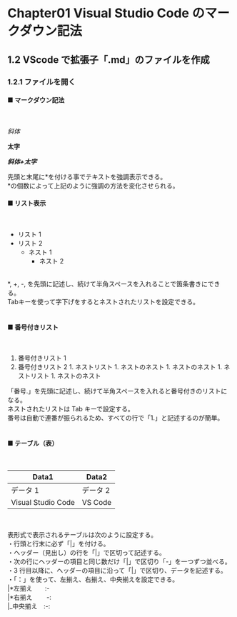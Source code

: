 # Chapter01 Visual Studio Code のマークダウン記法

## 1.2 VScode で拡張子「.md」のファイルを作成

### 1.2.1 ファイルを開く

#### ■ マークダウン記法

<br>

_斜体_

**太字**

**_斜体+太字_**

先頭と末尾に*を付ける事でテキストを強調表示できる。<br>
*の個数によって上記のように強調の方法を変化させられる。

#### ■ リスト表示

<br>

- リスト 1
- リスト 2
  - ネスト 1
    - ネスト 2

<br>
*, +, -, を先頭に記述し、続けて半角スペースを入れることで箇条書きにできる。<br>
Tabキーを使って字下げをするとネストされたリストを設定できる。<br>
<br>

#### ■ 番号付きリスト

<br>

1. 番号付きリスト 1
2. 番号付きリスト 2 1. ネストリスト 1. ネストのネスト 1. ネストのネスト 1. ネストリスト 1. ネストのネスト
   <br>

「番号.」を先頭に記述し、続けて半角スペースを入れると番号付きのリストになる。<br>
ネストされたリストは Tab キーで設定する。<br>
番号は自動で連番が振られるため、すべての行で「1.」と記述するのが簡単。<br>
<br>

#### ■ テーブル（表）

<br>

| Data1              | Data2    |
| ------------------ | -------- |
| データ 1           | データ 2 |
| Visual Studio Code | VS Code  |

<br>

表形式で表示されるテーブルは次のように設定する。<br>
・行頭と行末に必ず「|」を付ける。<br>
・ヘッダー（見出し）の行を「|」で区切って記述する。<br>
・次の行にヘッダーの項目と同じ数だけ「|」で区切り「-」を一つずつ並べる。<br>
・3 行目以降に、ヘッダーの項目に沿って「|」で区切り、データを記述する。<br>
・「：」を使って、左揃え、右揃え、中央揃えを設定できる。<br>
|*左揃え　　:-<br>
|*右揃え　　 -:<br>
|\_中央揃え　:-:<br>
